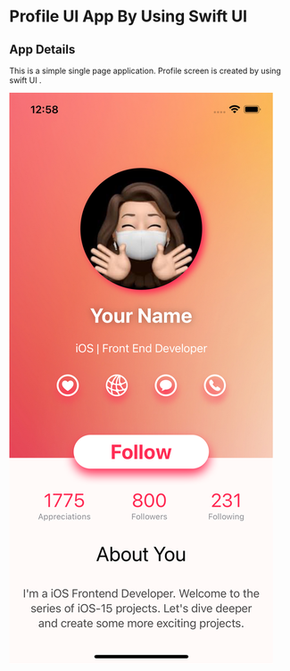 # Profile UI App By Using Swift UI

## App Details
This is a simple single page application. Profile screen is created by using swift UI .

![Logo](profile.png)
